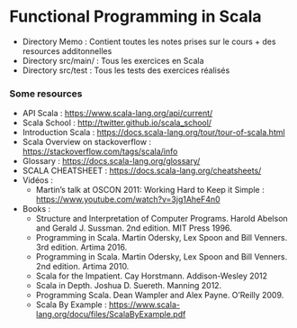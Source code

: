# Functional Programming in Scala


- Directory Memo : Contient toutes les notes prises sur le cours + des resources additonnelles 
- Directory src/main/ : Tous les exercices en Scala 
- Directory src/test : Tous les tests des exercices réalisés  

### Some resources 

- API Scala : <https://www.scala-lang.org/api/current/>
- Scala School : <http://twitter.github.io/scala_school/>
- Introduction Scala : <https://docs.scala-lang.org/tour/tour-of-scala.html>
- Scala Overview on stackoverflow : <https://stackoverflow.com/tags/scala/info>
- Glossary : <https://docs.scala-lang.org/glossary/>
- SCALA CHEATSHEET : <https://docs.scala-lang.org/cheatsheets/>
- Vidéos :
	- Martin’s talk at OSCON 2011: Working Hard to Keep it Simple : <https://www.youtube.com/watch?v=3jg1AheF4n0>
- Books :
	- Structure and Interpretation of Computer Programs. Harold Abelson and Gerald J. Sussman. 2nd edition. MIT Press 1996.
	- Programming in Scala. Martin Odersky, Lex Spoon and Bill Venners. 3rd edition. Artima 2016. 
	- Programming in Scala. Martin Odersky, Lex Spoon and Bill Venners. 2nd edition. Artima 2010. 
	- Scala for the Impatient. Cay Horstmann. Addison-Wesley 2012
	- Scala in Depth. Joshua D. Suereth. Manning 2012. 
	- Programming Scala. Dean Wampler and Alex Payne. O’Reilly 2009.
	- Scala By Example : <https://www.scala-lang.org/docu/files/ScalaByExample.pdf>